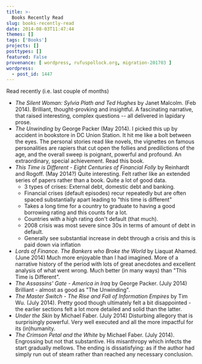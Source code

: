 ```yaml
---
title: >-
  Books Recently Read
slug: books-recently-read
date: 2014-08-03T11:47:44
themes: []
tags: ['Books']
projects: []
posttypes: []
featured: False
provenance: [ wordpress, rufuspollock.org, migration-201703 ]
wordpress:
  - post_id: 1447
---
```


Read recently (i.e. last couple of months)

* *The Silent Woman: Sylvia Plath and Ted Hughes* by Janet Malcolm. (Feb 2014). Brilliant, thought-provking and insightful. A fascinating narrative, that raised interesting, complex questions -- all delivered in lapidary prose.
* *The Unwinding* by George Packer (May 2014). I picked this up by accident in bookstore in DC Union Station. It hit me like a bolt between the eyes. The personal stories read like novels, the vignettes on famous personalities are rapiers that cut open the follies and predilictions of the age, and the overall sweep is poignant, powerful and profound. An extraordinary, special achievement. Read this book.
* *This Time is Different - Eight Centuries of Financial Folly* by Reinhardt and Rogoff. (May 2014?) Quite interesting. Felt rather like an extended series of papers rather than a book. Quite a lot of good data.
  * 3 types of crises: External debt, domestic debt and banking.
  * Financial crises (default episodes) recur repeatedly but are often spaced substantially apart leading to "this time is different"
  * Takes a long time for a country to graduate to having a good borrowing rating and this counts for a lot.
  * Countries with a high rating don't default (that much).
  * 2008 crisis was most severe since 30s in terms of amount of debt in default.
  * Generally see substantial increase in debt through a crisis and this is paid down via inflation
* *Lords of Finance. The Bankers who Broke the World* by Liaquat Ahamed. (June 2014) Much more enjoyable than I had imagined. More of a narrative history of the period with lots of great anecdotes and excellent analysis of what went wrong. Much better (in many ways) than "This Time is Different".
* *The Assassins' Gate - America in Iraq* by George Packer. (July 2014) Brilliant - almost as good as "The Unwinding".
* *The Master Switch - The Rise and Fall of Information Empires* by Tim Wu. (July 2014). Pretty good though ultimately felt a bit disappointed - the earlier sections felt a lot more detailed and solid than the latter.
* *Under the Skin* by Michael Faber. (July 2014) Disturbing allegory that is surprisingly powerful. Very well executed and all the more impactful for its (in)humanity.
* *The Crimson Petal and the White* by Michael Faber. (July 2014). Engrossing but not that substantive. His misanthropy which infects the start gradually mellows. The ending is dissatisfying: as if the author had simply run out of steam rather than reached any necessary conclusion.

